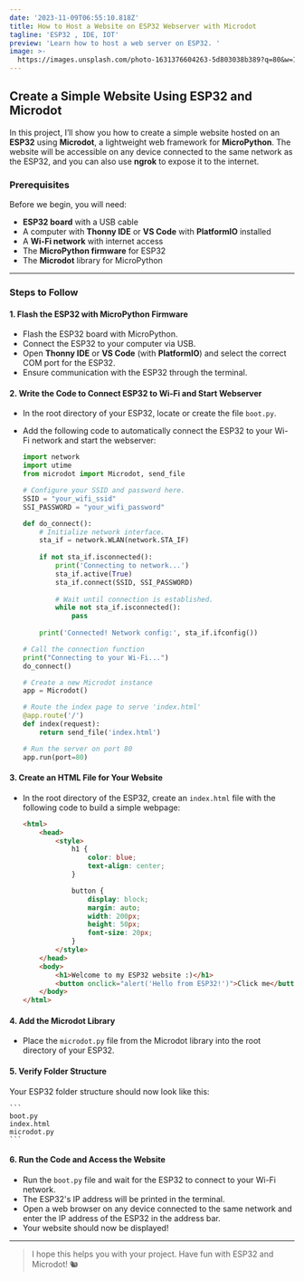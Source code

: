 ```yaml
---
date: '2023-11-09T06:55:10.818Z'
title: How to Host a Website on ESP32 Webserver with Microdot
tagline: 'ESP32 , IDE, IOT'
preview: 'Learn how to host a web server on ESP32. '
image: >-
  https://images.unsplash.com/photo-1631376604263-5d803038b389?q=80&w=1973&auto=format&fit=crop&ixlib=rb-4.0.3&ixid=M3wxMjA3fDB8MHxwaG90by1wYWdlfHx8fGVufDB8fHx8fA%3D%3D
---
```

## Create a Simple Website Using ESP32 and Microdot

In this project, I’ll show you how to create a simple website hosted on an **ESP32** using **Microdot**, a lightweight web framework for **MicroPython**. The website will be accessible on any device connected to the same network as the ESP32, and you can also use **ngrok** to expose it to the internet.

### Prerequisites

Before we begin, you will need:

- **ESP32 board** with a USB cable
- A computer with **Thonny IDE** or **VS Code** with **PlatformIO** installed
- A **Wi-Fi network** with internet access
- The **MicroPython firmware** for ESP32
- The **Microdot** library for MicroPython

---

### Steps to Follow

#### 1. Flash the ESP32 with MicroPython Firmware

- Flash the ESP32 board with MicroPython.
- Connect the ESP32 to your computer via USB.
- Open **Thonny IDE** or **VS Code** (with **PlatformIO**) and select the correct COM port for the ESP32.
- Ensure communication with the ESP32 through the terminal.

#### 2. Write the Code to Connect ESP32 to Wi-Fi and Start Webserver

- In the root directory of your ESP32, locate or create the file `boot.py`.
- Add the following code to automatically connect the ESP32 to your Wi-Fi network and start the webserver:

    ```python
    import network
    import utime
    from microdot import Microdot, send_file

    # Configure your SSID and password here.
    SSID = "your_wifi_ssid"
    SSI_PASSWORD = "your_wifi_password"

    def do_connect():
        # Initialize network interface.
        sta_if = network.WLAN(network.STA_IF)
        
        if not sta_if.isconnected():
            print('Connecting to network...')
            sta_if.active(True)
            sta_if.connect(SSID, SSI_PASSWORD)
            
            # Wait until connection is established.
            while not sta_if.isconnected():
                pass
        
        print('Connected! Network config:', sta_if.ifconfig())

    # Call the connection function
    print("Connecting to your Wi-Fi...")
    do_connect()

    # Create a new Microdot instance
    app = Microdot()

    # Route the index page to serve 'index.html'
    @app.route('/')
    def index(request):
        return send_file('index.html')

    # Run the server on port 80
    app.run(port=80)
    ```

#### 3. Create an HTML File for Your Website

- In the root directory of the ESP32, create an `index.html` file with the following code to build a simple webpage:

    ```html
    <html>
        <head>
            <style>
                h1 {
                    color: blue;
                    text-align: center;
                }

                button {
                    display: block;
                    margin: auto;
                    width: 200px;
                    height: 50px;
                    font-size: 20px;
                }
            </style>
        </head>
        <body>
            <h1>Welcome to my ESP32 website :)</h1>
            <button onclick="alert('Hello from ESP32!')">Click me</button>
        </body>
    </html>
    ```

#### 4. Add the Microdot Library

- Place the `microdot.py` file from the Microdot library into the root directory of your ESP32.

#### 5. Verify Folder Structure

Your ESP32 folder structure should now look like this:

    ```
    boot.py
    index.html
    microdot.py
    ```

#### 6. Run the Code and Access the Website

- Run the `boot.py` file and wait for the ESP32 to connect to your Wi-Fi network.
- The ESP32's IP address will be printed in the terminal.
- Open a web browser on any device connected to the same network and enter the IP address of the ESP32 in the address bar.
- Your website should now be displayed!

---

>I hope this helps you with your project. Have fun with ESP32 and Microdot! 🐿️